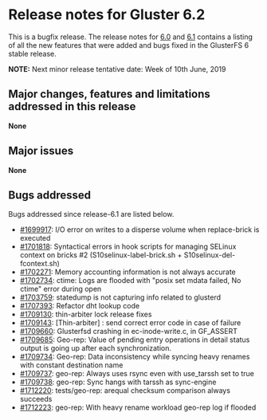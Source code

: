 # Release notes for Gluster 6.2

This is a bugfix release. The release notes for [6.0](6.0.md) and [6.1](6.1.md)
contains a listing of all the new features that were added and bugs fixed
in the GlusterFS 6 stable release.

**NOTE:** Next minor release tentative date: Week of 10th June, 2019

## Major changes, features and limitations addressed in this release

**None**

## Major issues

**None**

## Bugs addressed

Bugs addressed since release-6.1 are listed below.

- [#1699917](https://bugzilla.redhat.com/1699917): I/O error on writes to a disperse volume when replace-brick is executed
- [#1701818](https://bugzilla.redhat.com/1701818): Syntactical errors in hook scripts for managing SELinux context on bricks #2 (S10selinux-label-brick.sh + S10selinux-del-fcontext.sh)
- [#1702271](https://bugzilla.redhat.com/1702271): Memory accounting information is not always accurate
- [#1702734](https://bugzilla.redhat.com/1702734): ctime: Logs are flooded with "posix set mdata failed, No ctime" error during open
- [#1703759](https://bugzilla.redhat.com/1703759): statedump is not capturing info related to glusterd
- [#1707393](https://bugzilla.redhat.com/1707393): Refactor dht lookup code
- [#1709130](https://bugzilla.redhat.com/1709130): thin-arbiter lock release fixes
- [#1709143](https://bugzilla.redhat.com/1709143): [Thin-arbiter] : send correct error code in case of failure
- [#1709660](https://bugzilla.redhat.com/1709660): Glusterfsd crashing in ec-inode-write.c, in GF_ASSERT
- [#1709685](https://bugzilla.redhat.com/1709685): Geo-rep: Value of pending entry operations in detail status output is going up after each synchronization.
- [#1709734](https://bugzilla.redhat.com/1709734): Geo-rep: Data inconsistency while syncing heavy renames with constant destination name
- [#1709737](https://bugzilla.redhat.com/1709737): geo-rep: Always uses rsync even with use_tarssh set to true
- [#1709738](https://bugzilla.redhat.com/1709738): geo-rep: Sync hangs with tarssh as sync-engine
- [#1712220](https://bugzilla.redhat.com/1712220): tests/geo-rep: arequal checksum comparison always succeeds
- [#1712223](https://bugzilla.redhat.com/1712223): geo-rep: With heavy rename workload geo-rep log if flooded
